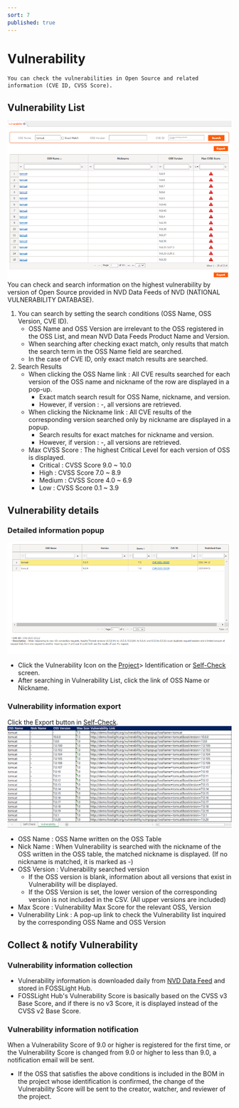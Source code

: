 ```yaml
---
sort: 7
published: true
---
```

# Vulnerability
```note
You can check the vulnerabilities in Open Source and related information (CVE ID, CVSS Score).
```

## Vulnerability List
![VulList](../images/7_vul_list.png)
You can check and search information on the highest vulnerability by version of Open Source provided in NVD Data Feeds of NVD (NATIONAL VULNERABILITY DATABASE).
1. You can search by setting the search conditions (OSS Name, OSS Version, CVE ID).
    - OSS Name and OSS Version are irrelevant to the OSS registered in the OSS List, and mean NVD Data Feeds Product Name and Version.
    - When searching after checking exact match, only results that match the search term in the OSS Name field are searched.
    - In the case of CVE ID, only exact match results are searched.
2. Search Results
    - When clicking the OSS Name link : All CVE results searched for each version of the OSS name and nickname of the row are displayed in a pop-up.
        - Exact match search result for OSS Name, nickname, and version.
        - However, if version : -, all versions are retrieved.
    - When clicking the Nickname link : All CVE results of the corresponding version searched only by nickname are displayed in a popup.
        - Search results for exact matches for nickname and version.
        - However, if version : -, all versions are retrieved.
    - Max CVSS Score : The highest Critical Level for each version of OSS is displayed.
        - Critical : CVSS Score 9.0 ~ 10.0
        - High : CVSS Score 7.0 ~ 8.9
        - Medium : CVSS Score 4.0 ~ 6.9
        - Low : CVSS Score 0.1 ~ 3.9

## Vulnerability details
### Detailed information popup
![VulPopUp](../images/7_vul_popup.png)
- Click the Vulnerability Icon on the [Project](4_project.md)> Identification or [Self-Check](6_self-check.md) screen.
- After searching in Vulnerability List, click the link of OSS Name or Nickname.

### Vulnerability information export
Click the Export button in [Self-Check](6_self-check.md).
![VulExport](../images/7_vul_export.png)
- OSS Name : OSS Name written on the OSS Table
- Nick Name : When Vulnerability is searched with the nickname of the OSS written in the OSS table, the matched nickname is displayed. (If no nickname is matched, it is marked as -)
- OSS Version : Vulnerability searched version
    - If the OSS version is blank, information about all versions that exist in Vulnerability will be displayed.
    - If the OSS Version is set, the lower version of the corresponding version is not included in the CSV. (All upper versions are included)
- Max Score : Vulnerability Max Score for the relevant OSS, Version
- Vulnerability Link : A pop-up link to check the Vulnerability list inquired by the corresponding OSS Name and OSS Version

## Collect & notify Vulnerability
### Vulnerability information collection
- Vulnerability information is downloaded daily from [NVD Data Feed](https://nvd.nist.gov/vuln/data-feeds) and stored in FOSSLight Hub.
- FOSSLight Hub's Vulnerability Score is basically based on the CVSS v3 Base Score, and if there is no v3 Score, it is displayed instead of the CVSS v2 Base Score.

### Vulnerability information notification
When a Vulnerability Score of 9.0 or higher is registered for the first time, or the Vulnerability Score is changed from 9.0 or higher to less than 9.0, a notification email will be sent.
- If the OSS that satisfies the above conditions is included in the BOM in the project whose identification is confirmed, the change of the Vulnerability Score will be sent to the creator, watcher, and reviewer of the project.